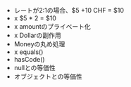 * レートが2:1の場合、$5 +10 CHF = $10
* x $5 * 2 = $10
* x amountのプライベート化
* x Dollarの副作用
* Moneyの丸め処理
* x equals()
* hasCode()
* nullとの等価性
* オブジェクトとの等価性
